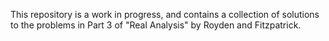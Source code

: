 This repository is a work in progress, and contains a collection of solutions to the problems in Part 3 of "Real Analysis" by Royden and Fitzpatrick.
